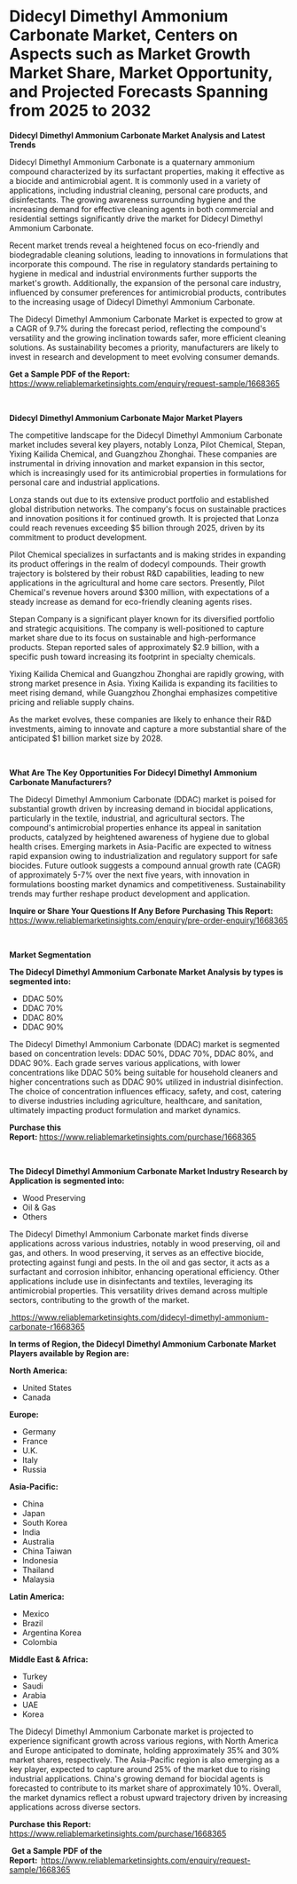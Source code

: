 <p><h1>Didecyl Dimethyl Ammonium Carbonate Market, Centers on Aspects such as Market Growth Market Share, Market Opportunity, and Projected Forecasts Spanning from 2025 to 2032</h1></p><p><strong>Didecyl Dimethyl Ammonium Carbonate Market Analysis and Latest Trends</strong></p>
<p><p>Didecyl Dimethyl Ammonium Carbonate is a quaternary ammonium compound characterized by its surfactant properties, making it effective as a biocide and antimicrobial agent. It is commonly used in a variety of applications, including industrial cleaning, personal care products, and disinfectants. The growing awareness surrounding hygiene and the increasing demand for effective cleaning agents in both commercial and residential settings significantly drive the market for Didecyl Dimethyl Ammonium Carbonate.</p><p>Recent market trends reveal a heightened focus on eco-friendly and biodegradable cleaning solutions, leading to innovations in formulations that incorporate this compound. The rise in regulatory standards pertaining to hygiene in medical and industrial environments further supports the market's growth. Additionally, the expansion of the personal care industry, influenced by consumer preferences for antimicrobial products, contributes to the increasing usage of Didecyl Dimethyl Ammonium Carbonate.</p><p>The Didecyl Dimethyl Ammonium Carbonate Market is expected to grow at a CAGR of 9.7% during the forecast period, reflecting the compound's versatility and the growing inclination towards safer, more efficient cleaning solutions. As sustainability becomes a priority, manufacturers are likely to invest in research and development to meet evolving consumer demands.</p></p>
<p><strong>Get a Sample PDF of the Report:&nbsp;</strong> <a href="https://www.reliablemarketinsights.com/enquiry/request-sample/1668365?utm_campaign=2642&utm_medium=2&utm_source=Github&utm_content=ia&utm_term=17042025&utm_id=didecyl-dimethyl-ammonium-carbonate">https://www.reliablemarketinsights.com/enquiry/request-sample/1668365</a></p>
<p>&nbsp;</p>
<p><strong>Didecyl Dimethyl Ammonium Carbonate Major Market Players</strong></p>
<p><p>The competitive landscape for the Didecyl Dimethyl Ammonium Carbonate market includes several key players, notably Lonza, Pilot Chemical, Stepan, Yixing Kailida Chemical, and Guangzhou Zhonghai. These companies are instrumental in driving innovation and market expansion in this sector, which is increasingly used for its antimicrobial properties in formulations for personal care and industrial applications.</p><p>Lonza stands out due to its extensive product portfolio and established global distribution networks. The company's focus on sustainable practices and innovation positions it for continued growth. It is projected that Lonza could reach revenues exceeding $5 billion through 2025, driven by its commitment to product development.</p><p>Pilot Chemical specializes in surfactants and is making strides in expanding its product offerings in the realm of dodecyl compounds. Their growth trajectory is bolstered by their robust R&D capabilities, leading to new applications in the agricultural and home care sectors. Presently, Pilot Chemical's revenue hovers around $300 million, with expectations of a steady increase as demand for eco-friendly cleaning agents rises.</p><p>Stepan Company is a significant player known for its diversified portfolio and strategic acquisitions. The company is well-positioned to capture market share due to its focus on sustainable and high-performance products. Stepan reported sales of approximately $2.9 billion, with a specific push toward increasing its footprint in specialty chemicals.</p><p>Yixing Kailida Chemical and Guangzhou Zhonghai are rapidly growing, with strong market presence in Asia. Yixing Kailida is expanding its facilities to meet rising demand, while Guangzhou Zhonghai emphasizes competitive pricing and reliable supply chains.</p><p>As the market evolves, these companies are likely to enhance their R&D investments, aiming to innovate and capture a more substantial share of the anticipated $1 billion market size by 2028.</p></p>
<p>&nbsp;</p>
<p><strong>What Are The Key Opportunities For Didecyl Dimethyl Ammonium Carbonate Manufacturers?</strong></p>
<p><p>The Didecyl Dimethyl Ammonium Carbonate (DDAC) market is poised for substantial growth driven by increasing demand in biocidal applications, particularly in the textile, industrial, and agricultural sectors. The compound's antimicrobial properties enhance its appeal in sanitation products, catalyzed by heightened awareness of hygiene due to global health crises. Emerging markets in Asia-Pacific are expected to witness rapid expansion owing to industrialization and regulatory support for safe biocides. Future outlook suggests a compound annual growth rate (CAGR) of approximately 5-7% over the next five years, with innovation in formulations boosting market dynamics and competitiveness. Sustainability trends may further reshape product development and application.</p></p>
<p><strong>Inquire or Share Your Questions If Any Before Purchasing This Report:</strong> <a href="https://www.reliablemarketinsights.com/enquiry/pre-order-enquiry/1668365?utm_campaign=2642&utm_medium=2&utm_source=Github&utm_content=ia&utm_term=17042025&utm_id=didecyl-dimethyl-ammonium-carbonate">https://www.reliablemarketinsights.com/enquiry/pre-order-enquiry/1668365</a></p>
<p>&nbsp;</p>
<p><strong>Market Segmentation</strong></p>
<p><strong>The Didecyl Dimethyl Ammonium Carbonate Market Analysis by types is segmented into:</strong></p>
<p><ul><li>DDAC 50%</li><li>DDAC 70%</li><li>DDAC 80%</li><li>DDAC 90%</li></ul></p>
<p><p>The Didecyl Dimethyl Ammonium Carbonate (DDAC) market is segmented based on concentration levels: DDAC 50%, DDAC 70%, DDAC 80%, and DDAC 90%. Each grade serves various applications, with lower concentrations like DDAC 50% being suitable for household cleaners and higher concentrations such as DDAC 90% utilized in industrial disinfection. The choice of concentration influences efficacy, safety, and cost, catering to diverse industries including agriculture, healthcare, and sanitation, ultimately impacting product formulation and market dynamics.</p></p>
<p><strong>Purchase this Report:&nbsp;</strong><a href="https://www.reliablemarketinsights.com/purchase/1668365?utm_campaign=2642&utm_medium=2&utm_source=Github&utm_content=ia&utm_term=17042025&utm_id=didecyl-dimethyl-ammonium-carbonate">https://www.reliablemarketinsights.com/purchase/1668365</a></p>
<p>&nbsp;</p>
<p><strong>The Didecyl Dimethyl Ammonium Carbonate Market Industry Research by Application is segmented into:</strong></p>
<p><ul><li>Wood Preserving</li><li>Oil & Gas</li><li>Others</li></ul></p>
<p><p>The Didecyl Dimethyl Ammonium Carbonate market finds diverse applications across various industries, notably in wood preserving, oil and gas, and others. In wood preserving, it serves as an effective biocide, protecting against fungi and pests. In the oil and gas sector, it acts as a surfactant and corrosion inhibitor, enhancing operational efficiency. Other applications include use in disinfectants and textiles, leveraging its antimicrobial properties. This versatility drives demand across multiple sectors, contributing to the growth of the market.</p></p>
<p><a href="https://www.reliablemarketinsights.com/didecyl-dimethyl-ammonium-carbonate-r1668365?utm_campaign=2642&utm_medium=2&utm_source=Github&utm_content=ia&utm_term=17042025&utm_id=didecyl-dimethyl-ammonium-carbonate">&nbsp;https://www.reliablemarketinsights.com/didecyl-dimethyl-ammonium-carbonate-r1668365</a></p>
<p><strong>In terms of Region, the Didecyl Dimethyl Ammonium Carbonate Market Players available by Region are:</strong></p>
<p>
    <p> <strong> North America: </strong>
        <ul>
            <li>United States</li>
            <li>Canada</li>
        </ul>
        </p> 
    <p> <strong> Europe: </strong>
        <ul>
            <li>Germany</li>
            <li>France</li>
            <li>U.K.</li>
            <li>Italy</li>
            <li>Russia</li>
        </ul>
        </p> 
    <p> <strong> Asia-Pacific: </strong>
        <ul>
            <li>China</li>
            <li>Japan</li>
            <li>South Korea</li>
            <li>India</li>
            <li>Australia</li>
            <li>China Taiwan</li>
            <li>Indonesia</li>
            <li>Thailand</li>
            <li>Malaysia</li>
        </ul>
        </p> 
    <p> <strong> Latin America: </strong>
        <ul>
            <li>Mexico</li>
            <li>Brazil</li>
            <li>Argentina Korea</li>
            <li>Colombia</li>
        </ul>
        </p> 
    <p> <strong> Middle East & Africa: </strong>
        <ul>
            <li>Turkey</li>
            <li>Saudi</li>
            <li>Arabia</li>
            <li>UAE</li>
            <li>Korea</li>
        </ul>
    </p>
    </p>
<p><p>The Didecyl Dimethyl Ammonium Carbonate market is projected to experience significant growth across various regions, with North America and Europe anticipated to dominate, holding approximately 35% and 30% market shares, respectively. The Asia-Pacific region is also emerging as a key player, expected to capture around 25% of the market due to rising industrial applications. China's growing demand for biocidal agents is forecasted to contribute to its market share of approximately 10%. Overall, the market dynamics reflect a robust upward trajectory driven by increasing applications across diverse sectors.</p></p>
<p><strong>Purchase this Report: </strong><a href="https://www.reliablemarketinsights.com/purchase/1668365?utm_campaign=2642&utm_medium=2&utm_source=Github&utm_content=ia&utm_term=17042025&utm_id=didecyl-dimethyl-ammonium-carbonate">https://www.reliablemarketinsights.com/purchase/1668365</a></p>
<p>&nbsp;<strong>Get a Sample PDF of the Report:&nbsp;&nbsp;</strong><a href="https://www.reliablemarketinsights.com/enquiry/request-sample/1668365?utm_campaign=2642&utm_medium=2&utm_source=Github&utm_content=ia&utm_term=17042025&utm_id=didecyl-dimethyl-ammonium-carbonate">https://www.reliablemarketinsights.com/enquiry/request-sample/1668365</a></p>
<p><strong></strong></p>
<p><p></p><p></p><p></p></p>
